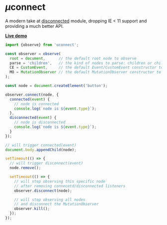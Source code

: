 # <em>µ</em>connect

A modern take at [disconnected](https://github.com/WebReflection/disconnected#readme) module, dropping IE < 11 support and providing a much better API.

**[Live demo](https://codepen.io/WebReflection/pen/zYKwbgR?editors=0011)**

```js
import {observe} from 'uconnect';

const observer = observe(
  root = document,      // the default root node to observe
  parse = 'children',   // the kind of nodes to parse: children or childNodes
  CE = CustomEvent,     // the default Event/CustomEvent constructor to use
  MO = MutationObserver // the default MutationObserver constructor to use
);

const node = document.createElement('button');

observer.connect(node, {
  connected(event) {
    // node is connected
    console.log(`node is ${event.type}`);
  },
  disconnected(event) {
    // node is disconnected
    console.log(`node is ${event.type}`);
  }
});

// will trigger connected(event)
document.body.appendChild(node);

setTimeout(() => {
  // will trigger disconnect(event)
  node.remove();

  setTimeout(() => {
    // will stop observing this specific node
    // after removing connecetd/disconnected listeners
    observer.disconnect(node);

    // will stop observing all nodes
    // and disconnect the MutationObserver
    observer.kill();
  });
});
```
